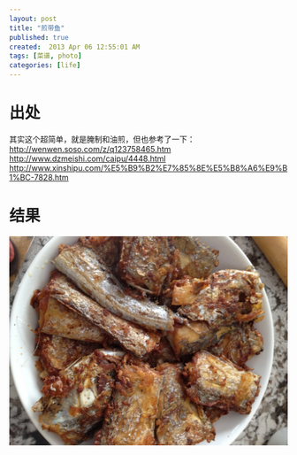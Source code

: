 ```yaml
---
layout: post
title: "煎带鱼"
published: true
created:  2013 Apr 06 12:55:01 AM
tags: [菜谱, photo]
categories: [life]
---
```


# 出处
其实这个超简单，就是腌制和油煎，但也参考了一下：
<http://wenwen.soso.com/z/q123758465.htm>  
<http://www.dzmeishi.com/caipu/4448.html>  
<http://www.xinshipu.com/%E5%B9%B2%E7%85%8E%E5%B8%A6%E9%B1%BC-7828.htm>

# 结果
![daiyu](/images/daiyu-1024x768.JPG "daiyu")
